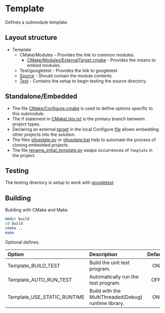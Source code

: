# Template

Defines a submodule template.

## Layout structure

+ Template
  + CMake/Modules - Provides the link to common modules.
    + [CMake/Modules/ExternalTarget.cmake](https://github.com/chcly/CMakeModules/blob/master/ExternalTarget.cmake#L69) - Provides the means to embed modules.
  + Test/googletest - Provides the link to googletest
  + [Source](Source) - Should contain the module contents.
  + [Test](Test) - Contains the setup to begin testing the source directory.

## Standalone/Embedded

+ The file [CMake/Configure.cmake](CMake/Configure.cmake) is used to define options specific to this submodule.
+ The if statement in [CMakeLists.txt](https://github.com/chcly/ModuleTemplate/blob/master/CMakeLists.txt#L29) is the primary branch between project types.
+ Declaring an external [target](https://github.com/chcly/CMakeModules/blob/master/ExternalTarget.cmake#L69) in the local Configure [file](CMake/Configure.cmake) allows embedding other projects into the solution.
+ The files [gitupdate.py](gitupdate.py) or [gitupdate.bat](gitupdate.bat) help to automate the process of cloning embedded projects.
+ The file [rename_initial_template.py](CMake/rename_initial_template.py) swaps occurrences of `Template` in the project.


## Testing

The testing directory is setup to work with [googletest](https://github.com/google/googletest).

## Building

Building with CMake and Make

```sh
mkdir build
cd build
cmake ..
make
```

Optional defines.

| Option                      | Description                                          | Default |
|:----------------------------|:-----------------------------------------------------|:-------:|
| Template_BUILD_TEST         | Build the unit test program.                         |   ON    |
| Template_AUTO_RUN_TEST      | Automatically run the test program.                  |   OFF   |
| Template_USE_STATIC_RUNTIME | Build with the MultiThreaded(Debug) runtime library. |   ON    |

